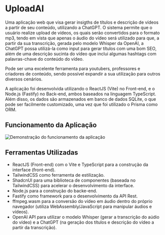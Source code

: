 # UploadAI

Uma aplicação web que visa gerar insigths de títulos e descrição de vídeos a partir de seu conteúdo, utilizando a ChatGPT. O sistema permite que o usuário realize upload de vídeos, os quais serão convertidos para o formato mp3, tendo em vista que apenas o áudio do vídeo será utilizado para que, a partir da sua transcrição, gerada pelo modelo Whisper da OpenAI, a ChatGPT possa utilizá-la como input para gerar títulos com uma bom SEO, além de uma descrição sucinta do vídeo que inclui algumas hashtags com palavras-chave do conteúdo do vídeo.

Pode ser uma excelente ferramenta para youtubers, professores e criadores de conteúdo, sendo possível expandir a sua utilização para outros diversos cenários.

A aplicação foi desenvolvida utilizando o ReactJS (Vite) no Front-end, e o Node.js (Fastify) no Back-end, ambos baseados na linguagem TypeScript. Além disso, os dados são armazenados em banco de dados SQLite, o que pode ser facilmente customizado, uma vez que foi utilizado o Prisma como ORM.

## Funcionamento da Aplicação

![Demonstração do funcionamento da aplicação](./front/public/screenshots/upload-ai-demo.gif)

## Ferramentas Utilizadas

- ReactJS (Front-end) com o Vite e TypeScript para a construção da interface (front-end).
- TailwindCSS como ferramenta de estilização.
- ShadcnUI para uma biblioteca de componentes (baseada no TailwindCSS) para acelerar o desenvolvimento da interface.
- Node.js para a construção do backe-end.
- Fastify como framework para o desenvolvimento da API Rest.
- ffmpeg.wasm para a conversão do vídeo em áudio dentro do próprio navegador (utiliza WebAssembly/JavaScript para manipular áudios e vídeos).
- OpenAI API para utilizar o modelo Whisper (gerar a transcrição do aúdio do vídeo) e a ChatGPT (na geração dos títulos e descrição do vídeo a partir da transcrição).
